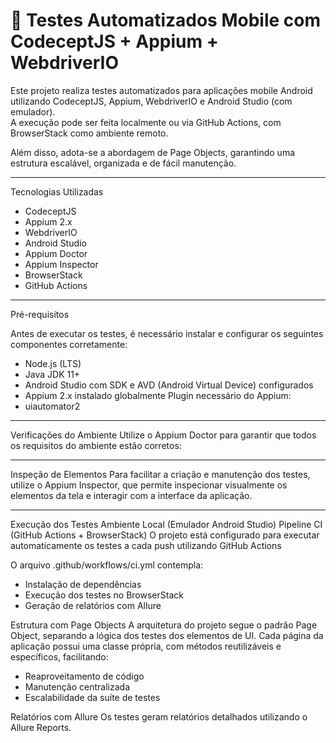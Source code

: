 # 📱 Testes Automatizados Mobile com CodeceptJS + Appium + WebdriverIO

Este projeto realiza testes automatizados para aplicações mobile Android utilizando CodeceptJS, Appium, WebdriverIO e Android Studio (com emulador).  
A execução pode ser feita localmente ou via GitHub Actions, com BrowserStack como ambiente remoto.

Além disso, adota-se a abordagem de Page Objects, garantindo uma estrutura escalável, organizada e de fácil manutenção.

---

Tecnologias Utilizadas

- CodeceptJS
- Appium 2.x
- WebdriverIO
- Android Studio
- Appium Doctor
- Appium Inspector
- BrowserStack
- GitHub Actions

---

Pré-requisitos

Antes de executar os testes, é necessário instalar e configurar os seguintes componentes corretamente: 

- Node.js (LTS)
- Java JDK 11+
- Android Studio com SDK e AVD (Android Virtual Device) configurados
- Appium 2.x instalado globalmente
Plugin necessário do Appium:
- uiautomator2

---

Verificações do Ambiente
Utilize o Appium Doctor para garantir que todos os requisitos do ambiente estão corretos:

---

Inspeção de Elementos
Para facilitar a criação e manutenção dos testes, utilize o Appium Inspector, que permite inspecionar visualmente os elementos da tela e interagir com a interface da aplicação.

---
Execução dos Testes
Ambiente Local (Emulador Android Studio)
Pipeline CI (GitHub Actions + BrowserStack)
O projeto está configurado para executar automaticamente os testes a cada push utilizando GitHub Actions

O arquivo .github/workflows/ci.yml contempla:

- Instalação de dependências
- Execução dos testes no BrowserStack
- Geração de relatórios com Allure

Estrutura com Page Objects
A arquitetura do projeto segue o padrão Page Object, separando a lógica dos testes dos elementos de UI.
Cada página da aplicação possui uma classe própria, com métodos reutilizáveis e específicos, facilitando:

- Reaproveitamento de código
- Manutenção centralizada
- Escalabilidade da suíte de testes

Relatórios com Allure
Os testes geram relatórios detalhados utilizando o Allure Reports.